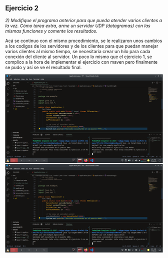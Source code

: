 ## Ejercicio 2
*2) Modifique el programa anterior para que pueda atender varios clientes a la vez. Cómo tarea extra, arme un servidor UDP (datagramas) con las mismas funciones y comente los resultados.*

Acá se continuo con el mismo procedimiento, se le realizaron unos cambios a los codigos de los servidores y de los clientes para que puedan manejar varios clientes al mismo tiempo, se necesitaría crear un hilo para cada conexión del cliente al servidor. Un poco lo mismo que el ejercicio 1, se complico a la hora de implementar el ejercicio con maven pero finalmente se pudo y así se ve el resultado final.

![Ejemplo de funcionamento del ejercicio 2](https://github.com/Fedesin/sdypp-Salazar-Scafati-Simone/blob/main/TP1/ej2/Screenshot_20230317_211022.png)
![Ejemplo de funcionamento del ejercicio 2](https://github.com/Fedesin/sdypp-Salazar-Scafati-Simone/blob/main/TP1/ej2/Screenshot_20230317_211022.png)
